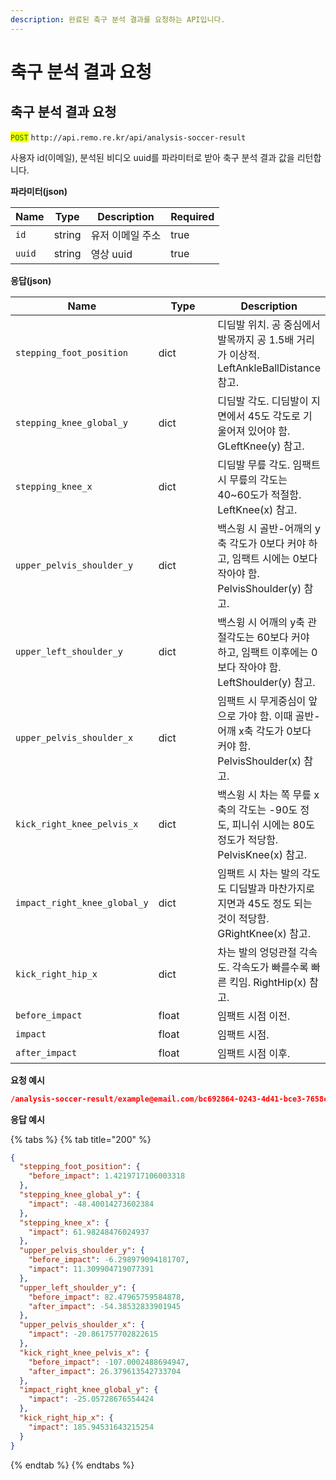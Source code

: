 ```yaml
---
description: 완료된 축구 분석 결과를 요청하는 API입니다.
---
```


# 축구 분석 결과 요청

## 축구 분석 결과 요청

<mark style="color:green;">`POST`</mark> `http://api.remo.re.kr/api/analysis-soccer-result`

사용자 id(이메일), 분석된 비디오 uuid를 파라미터로 받아 축구 분석 결과 값을 리턴합니다.

**파라미터(json)**

<table><thead><tr><th>Name</th><th>Type</th><th>Description</th><th data-type="checkbox">Required</th></tr></thead><tbody><tr><td><code>id</code></td><td>string</td><td>유저 이메일 주소</td><td>true</td></tr><tr><td><code>uuid</code></td><td>string</td><td>영상 uuid</td><td>true</td></tr></tbody></table>

**응답(json)**

<table><thead><tr><th width="126">Name</th><th width="86">Type</th><th>Description</th></tr></thead><tbody><tr><td><code>stepping_foot_position</code></td><td>dict</td><td>디딤발 위치. 공 중심에서 발목까지 공 1.5배 거리가 이상적. LeftAnkleBallDistance 참고.</td></tr><tr><td><code>stepping_knee_global_y</code></td><td>dict</td><td>디딤발 각도. 디딤발이 지면에서 45도 각도로 기울어져 있어야 함. GLeftKnee(y) 참고.</td></tr><tr><td><code>stepping_knee_x</code></td><td>dict</td><td>디딤발 무릎 각도. 임팩트 시 무릎의 각도는 40~60도가 적절함. LeftKnee(x) 참고.</td></tr><tr><td><code>upper_pelvis_shoulder_y</code></td><td>dict</td><td>백스윙 시 골반-어깨의 y축 각도가 0보다 커야 하고, 임팩트 시에는 0보다 작아야 함. PelvisShoulder(y) 참고.</td></tr><tr><td><code>upper_left_shoulder_y</code></td><td>dict</td><td>백스윙 시 어깨의 y축 관절각도는 60보다 커야 하고, 임팩트 이후에는 0보다 작아야 함. LeftShoulder(y) 참고.</td></tr><tr><td><code>upper_pelvis_shoulder_x</code></td><td>dict</td><td>임팩트 시 무게중심이 앞으로 가야 함. 이때 골반-어깨 x축 각도가 0보다 커야 함. PelvisShoulder(x) 참고.</td></tr><tr><td><code>kick_right_knee_pelvis_x</code></td><td>dict</td><td>백스윙 시 차는 쪽 무릎 x축의 각도는 -90도 정도, 피니쉬 시에는 80도 정도가 적당함. PelvisKnee(x) 참고.</td></tr><tr><td><code>impact_right_knee_global_y</code></td><td>dict</td><td>임팩트 시 차는 발의 각도도 디딤발과 마찬가지로 지면과 45도 정도 되는 것이 적당함. GRightKnee(x) 참고.</td></tr><tr><td><code>kick_right_hip_x</code></td><td>dict</td><td>차는 발의 엉덩관절 각속도. 각속도가 빠를수록 빠른 킥임. RightHip(x) 참고.</td></tr><tr><td><code>before_impact</code></td><td>float</td><td>임팩트 시점 이전.</td></tr><tr><td><code>impact</code></td><td>float</td><td>임팩트 시점.</td></tr><tr><td><code>after_impact</code></td><td>float</td><td>임팩트 시점 이후.</td></tr></tbody></table>

**요청 예시**

```json
/analysis-soccer-result/example@email.com/bc692864-0243-4d41-bce3-7658c92ef0c5
```

**응답 예시**

{% tabs %}
{% tab title="200" %}
```json
{
  "stepping_foot_position": {
    "before_impact": 1.4219717106003318
  },
  "stepping_knee_global_y": {
    "impact": -48.40014273602384
  },
  "stepping_knee_x": {
    "impact": 61.98248476024937
  },
  "upper_pelvis_shoulder_y": {
    "before_impact": -6.298979094181707,
    "impact": 11.309904719077391
  },
  "upper_left_shoulder_y": {
    "before_impact": 82.47965759584878,
    "after_impact": -54.38532833901945
  },
  "upper_pelvis_shoulder_x": {
    "impact": -20.861757702822615
  },
  "kick_right_knee_pelvis_x": {
    "before_impact": -107.0002488694947,
    "after_impact": 26.379613542733704
  },
  "impact_right_knee_global_y": {
    "impact": -25.05728676554424
  },
  "kick_right_hip_x": {
    "impact": 185.94531643215254
  }
}

```
{% endtab %}
{% endtabs %}
